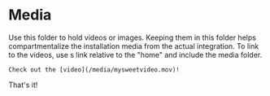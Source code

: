 # Media
Use this folder to hold videos or images. Keeping them in this folder helps compartmentalize the installation media from the actual integration. To link to the videos, use s link relative to the "home" and include the media folder.
```
Check out the [video](/media/mysweetvideo.mov)!
```

That's it!
